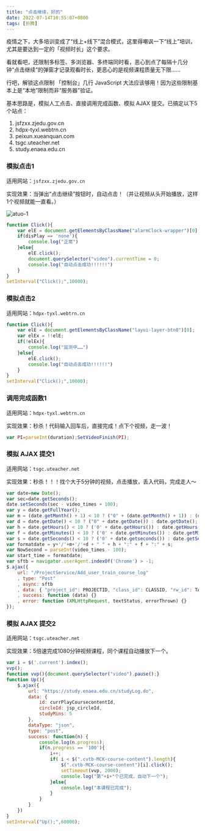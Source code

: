 ```yaml
---
title: "点击继续，好的"
date: 2022-07-14T10:55:07+0800
tags: [折腾]
---
```


疫情之下，大多培训变成了“线上+线下”混合模式，这里得嘲讽一下“线上”培训，尤其是要达到一定的「视频时长」这个要求。

看就看吧，还限制多标签、多浏览器、多终端同时看，恶心到点了每隔十几分钟“点击继续”的弹窗才记录观看时长，更恶心的是视频课程质量无下限……

行吧，解锁这点限制 「控制台」几行 JavaScript 大法应该够用！因为这些限制基本上是“本地”限制而非“服务器”验证。

<!--more-->

基本思路是，模拟人工点击、直接调用完成函数、模拟 AJAX 提交。已搞定以下5个站点：

1. jsfzxx.zjedu.gov.cn
2. hdpx-tyxl.webtrn.cn
3. peixun.xueanquan.com
4. tsgc.uteacher.net
5. study.enaea.edu.cn

### 模拟点击1

适用网站：`jsfzxx.zjedu.gov.cn`

实现效果：当弹出“点击继续”按钮时，自动点击！（并让视频从头开始播放，这样1个视频就能一直看。）

![atuo-1](https://r2.immmmm.com/2022/07/atuo-1.jpg)

```JavaScript
function Click(){
    var elE = document.getElementsByClassName("alarmClock-wrapper")[0],disPlay = elE.style.display;
    if(disPlay == 'none'){
        console.log("正常")
    }else{
        elE.click();
        document.querySelector("video").currentTime = 0;
        console.log("自动点击成功!!!!!!")
    }
}
setInterval("Click();",10000);
```

### 模拟点击2

适用网站：`hdpx-tyxl.webtrn.cn`

```JavaScript
function Click(){
    var elE = document.getElementsByClassName("layui-layer-btn0")[0];
    var elEx = !!elE;
    if(!elEx){
        console.log("监测中……")
    }else{
        elE.click();
        console.log("自动点击成功!!!!!!")
    }
}
setInterval("Click();",10000);
```

### 调用完成函数1

适用网站：`hdpx-tyxl.webtrn.cn`

实现效果：秒杀！代码输入回车后，直接完成！点下个视频，走一波！

```JavaScript
var PI=parseInt(duration);SetVideoFinish(PI);
```

### 模拟 AJAX 提交1

适用网站：`tsgc.uteacher.net`

实现效果：秒杀！！！找个大于5分钟的视频，点击播放，丢入代码，完成走人～

```JavaScript
var date=new Date();
var sec=date.getSeconds();
date.setSeconds(sec - video_times + 100);
var y = date.getFullYear();
var m = (date.getMonth() + 1) < 10 ? ("0" + (date.getMonth() + 1)) : (date.getMonth() + 1);
var d = date.getDate() < 10 ? ("0" + date.getDate()) : date.getDate();
var h = date.getHours() < 10 ? ('0' + date.getHours()) : date.getHours();
var f = date.getMinutes() < 10 ? ('0' + date.getMinutes()) : date.getMinutes();
var s = date.getSeconds() < 10 ? ('0' + date.getseconds()) : date.getSeconds();
var formatdate = y+'/'+m+'/'+d + " " + h + ":" + f + ":" + s;
var NowSecond = parseInt(video_times - 100);
var start_time = formatdate;
var sftb = navigator.userAgent.indexOf('Chrome') > -1;
$.ajax({
	url: "/ProjectService/Add_user_train_course_log"
	, type: "Post"
	, async: sftb
	, data: { "project_id": PROJECTID, "class_id": CLASSID, "rw_id": TASKID, "pz_id": PZHIID, "course_id": EXAMID, "vid": video_id, "vtime": video_times, "now_seconds": NowSecond, "timestr": start_time, "upcode": update_code, "course_name": course_name, "video_name": c_video_name }
	, success: function (data) {}
	, error: function (XMLHttpRequest, textStatus, errorThrown) {}
});
```

### 模拟 AJAX 提交2

适用网站：`tsgc.uteacher.net`

实现效果：5倍速完成1080分钟视频课程，同个课程自动播放下一个。

```JavaScript
var i = $('.current').index();
vvp();
function vvp(){document.querySelector("video").pause();}
function Up(){
    $.ajax({
        url: "https://study.enaea.edu.cn/studyLog.do",
        data: {
            id: currPlayCoursecontentId,
            circleId: jsp_circleId,
            studyMins: 5
        },
        dataType: "json",
        type: "post",
        success: function(n) {
            console.log(n.progress);
            if(n.progress == '100'){
                i++;
                if( i < $(".cvtb-MCK-course-content").length){
                    $(".cvtb-MCK-course-content")[i].click();
                    setTimeout(vvp, 2000);
                    console.log("第"+i+"个已完成，自动下一个");
                }else{
                    console.log("本课程已完成");
                }
            }
        }
    })
}
setInterval("Up();",60000);
```

